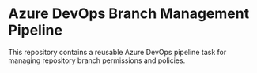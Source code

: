# Azure DevOps Branch Management Pipeline

This repository contains a reusable Azure DevOps pipeline task for managing repository branch permissions and policies.